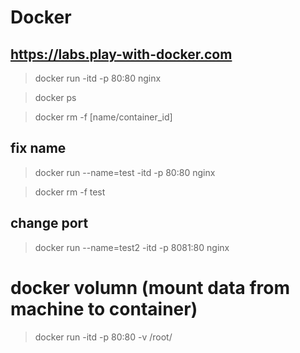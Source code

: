 # Docker 

## https://labs.play-with-docker.com

>docker run -itd -p 80:80 nginx 

>docker ps 

>docker rm -f  [name/container_id]

## fix name 

>docker run --name=test -itd -p 80:80 nginx 

> docker rm -f test

## change port 
> docker run --name=test2 -itd -p 8081:80 nginx 

# docker volumn (mount data from machine to container)
> docker run  -itd -p 80:80 -v /root/
